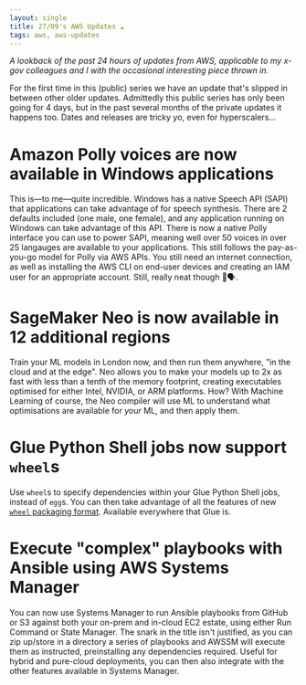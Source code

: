 ```yaml
---
layout: single
title: 27/09's AWS Updates ☁
tags: aws, aws-updates
---
```


_A lookback of the past 24 hours of updates from AWS, applicable to my x-gov colleagues and I with the occasional interesting piece thrown in._

For the first time in this (public) series we have an update that's slipped in between other older updates. Admittedly this public series has only been going for 4 days, but in the past several months of the private updates it happens too. 
Dates and releases are tricky yo, even for hyperscalers...

# Amazon Polly voices are now available in Windows applications
This is—to me—quite incredible. Windows has a native Speech API (SAPI) that applications can take advantage of for speech synthesis. There are 2 defaults included (one male, one female), and any application running on Windows can take advantage of this API.
There is now a native Polly interface you can use to power SAPI, meaning well over 50 voices in over 25 langauges are available to your applications. This still follows the pay-as-you-go model for Polly via AWS APIs. You still need an internet connection, as well as installing the AWS CLI on end-user devices and creating an IAM user for an appropriate account.
Still, really neat though 💬🗣.

# SageMaker Neo is now available in 12 additional regions
Train your ML models in London now, and then run them anywhere, "in the cloud and at the edge". Neo allows you to make your models up to 2x as fast with less than a tenth of the memory footprint, creating executables optimised for either Intel, NVIDIA, or ARM platforms.
How? With Machine Learning of course, the Neo compiler will use ML to understand what optimisations are available for _your_ ML, and then apply them. 

# Glue Python Shell jobs now support `wheel`s
Use `wheel`s to specify dependencies within your Glue Python Shell jobs, instead of `egg`s. You can then take advantage of all the features of new [`wheel` packaging format](https://www.python.org/dev/peps/pep-0427/). 
Available everywhere that Glue is. 

# Execute "complex" playbooks with Ansible using AWS Systems Manager
You can now use Systems Manager to run Ansible playbooks from GitHub or S3 against both your on-prem and in-cloud EC2 estate, using either Run Command or State Manager.
The snark in the title isn't justified, as you can zip up/store in a directory a series of playbooks and AWSSM will execute them as instructed, preinstalling any dependencies required. 
Useful for hybrid and pure-cloud deployments, you can then also integrate with the other features available in Systems Manager.
